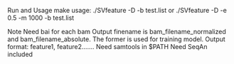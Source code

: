 Run and Usage
    make
    usage: ./SVfeature -D -b test.list or ./SVfeature -D -e 0.5 -m 1000 -b test.list

Note
    Need bai for each bam
    Output finename is bam_filename_normalized and bam_filename_absolute. The former is used for training model.
    Output format: feature1, feature2.......
    Need samtools in $PATH
    Need SeqAn included
